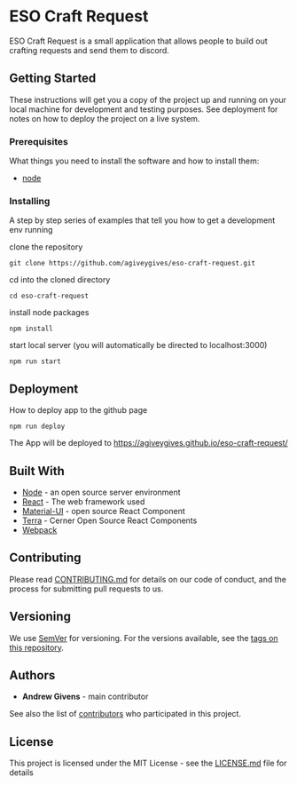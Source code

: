 # ESO Craft Request

ESO Craft Request is a small application that allows people to build out crafting requests and send them to discord.

## Getting Started

These instructions will get you a copy of the project up and running on your local machine for development and testing purposes. See deployment for notes on how to deploy the project on a live system.

### Prerequisites

What things you need to install the software and how to install them:
* [node](https://nodejs.org/en/)

### Installing

A step by step series of examples that tell you how to get a development env running

clone the repository

```
git clone https://github.com/agiveygives/eso-craft-request.git
```

cd into the cloned directory

```
cd eso-craft-request
```

install node packages

```
npm install
```

start local server (you will automatically be directed to localhost:3000)

```
npm run start
```

## Deployment

How to deploy app to the github page

```
npm run deploy
```

The App will be deployed to https://agiveygives.github.io/eso-craft-request/

## Built With

* [Node](https://nodejs.org/en/) - an open source server environment
* [React](https://reactjs.org/) - The web framework used
* [Material-UI](https://material-ui.com/) - open source React Component
* [Terra](https://engineering.cerner.com/terra-ui/#/home/terra-ui/index) - Cerner Open Source React Components
* [Webpack](https://webpack.js.org/)

## Contributing

Please read [CONTRIBUTING.md]() for details on our code of conduct, and the process for submitting pull requests to us.

## Versioning

We use [SemVer](http://semver.org/) for versioning. For the versions available, see the [tags on this repository](https://github.com/agiveygives/eso-craft-request/tags).

## Authors

* **Andrew Givens** - main contributor

See also the list of [contributors](https://github.com/agiveygives/eso-craft-request/graphs/contributors) who participated in this project.

## License

This project is licensed under the MIT License - see the [LICENSE.md](LICENSE.md) file for details
